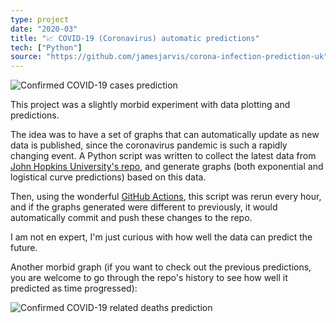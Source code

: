 ```yaml
---
type: project
date: "2020-03"
title: "📈 COVID-19 (Coronavirus) automatic predictions"
tech: ["Python"]
source: "https://github.com/jamesjarvis/corona-infection-prediction-uk"
---
```


![Confirmed COVID-19 cases prediction](https://raw.githubusercontent.com/jamesjarvis/corona-infection-prediction-uk/master/plots/logistical/confirmedcases/logistic-plot.png)

This project was a slightly morbid experiment with data plotting and predictions.

The idea was to have a set of graphs that can automatically update as new data is published, since the coronavirus pandemic is such a rapidly changing event.
A Python script was written to collect the latest data from [John Hopkins University's repo](https://github.com/CSSEGISandData/COVID-19), and generate graphs (both exponential and logistical curve predictions) based on this data.

Then, using the wonderful [GitHub Actions](https://github.com/features/actions), this script was rerun every hour, and if the graphs generated were different to previously, it would automatically commit and push these changes to the repo.

I am not en expert, I'm just curious with how well the data can predict the future.

Another morbid graph (if you want to check out the previous predictions, you are welcome to go through the repo's history to see how well it predicted as time progressed):

![Confirmed COVID-19 related deaths prediction](https://raw.githubusercontent.com/jamesjarvis/corona-infection-prediction-uk/master/plots/logistical/deaths/logistic-plot.png)
